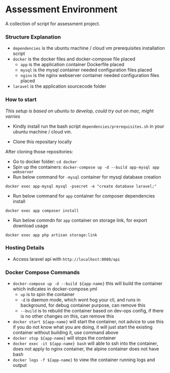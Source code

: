 # Assessment Environment

A collection of script for assessment project.

### Structure Explanation
- `dependencies` is the ubuntu machine / cloud vm prerequisites installation script
- `docker` is the docker files and docker-compose file placed
  - `app` is the application container Dockerfile placed
  - `mysql` is the mysql container needed configuration files placed
  - `nginx` is the nginx webserver container needed configuration files placed
- `laravel` is the application sourcecode folder

### How to start
*This setup is based on ubuntu to develop, could try out on mac, might varries*

- Kindly install run the bash script `dependencies/prerequisites.sh` in your ubuntu machine / cloud vm.

- Clone this repositary locally

After cloning those repositories:
  - Go to docker folder: `cd docker`
  - Spin up the containers: `docker-compose up -d --build app-mysql app webserver`
  - Run below command for `-mysql` container for mysql database creation
  ```
  docker exec app-mysql mysql -psecret -e "create database laravel;"
  ```
  - Run below command for `app` container for composer dependencies install
  ```
  docker exec app composer install
  ```
  - Run below commdn for `app` container on storage link, for export download usage
  ```
  docker exec app php artisan storage:link
  ```

### Hosting Details
- Access laravel api with `http://localhost:8080/api`

### Docker Compose Commands
- `docker-compose up -d --build ${app-name}` this will build the container which indicates in docker-compose.yml
  - `up` is to spin the container
  - `-d` is daemon mode, which wont hog your cli, and runs in background, for debug container purpose, can remove this
  - `--build` is to rebuild the container based on dev-ops config, if there is no other changes on this, can remove this
- `docker start ${app-name}` will start the container, not advice to use this if you do not know what you are doing, it will just start the existing container without building it, use command above
- `docker stop ${app-name}` will stops the container
- `docker exec -it ${app-name} bash` will able to ssh into the container, does not apply to nginx container, the alpine container does not have bash
- `docker logs -f ${app-name}` to view the container running logs and output